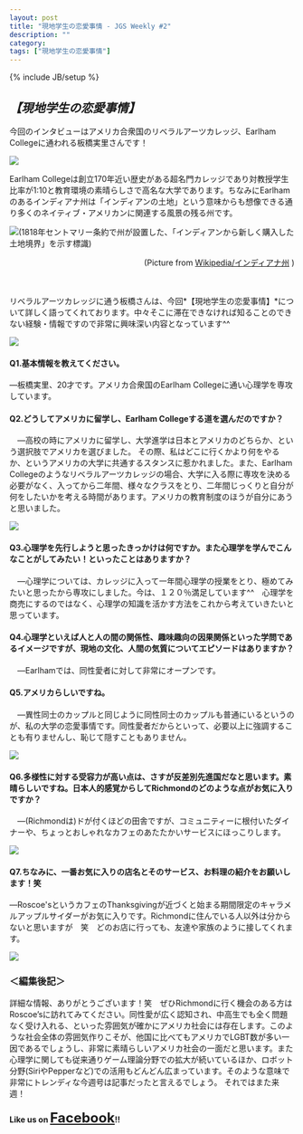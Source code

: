 ```yaml
---
layout: post
title: "現地学生の恋愛事情 - JGS Weekly #2"
description: ""
category: 
tags: ["現地学生の恋愛事情"]
---
```

{% include JB/setup %}

## *【現地学生の恋愛事情】*
今回のインタビューはアメリカ合衆国のリベラルアーツカレッジ、Earlham Collegeに通われる板橋実里さんです！
![]({{site_url}}/assets/uploads/2/itabashi.jpg)Earlham Collegeは創立170年近い歴史がある超名門カレッジであり対教授学生比率が1:10と教育環境の素晴らしさで高名な大学であります。ちなみにEarlhamのあるインディアナ州は「インディアンの土地」という意味からも想像できる通り多くのネイティブ・アメリカンに関連する風景の残る州です。![(1818年セントマリー条約で州が設置した、「インディアンから新しく購入した土地境界」を示す標識)]({{site_url}}/assets/uploads/2/road_sign.png)

<div style="text-align: right;">
(Picture from <a href="http://ja.wikipedia.org/wiki/%E3%82%A4%E3%83%B3%E3%83%87%E3%82%A3%E3%82%A2%E3%83%8A%E5%B7%9E#.E3.82.A4.E3.83.B3.E3.83.87.E3.82.A3.E3.82.A2.E3.83.B3.E9.83.A8.E6.97.8F">Wikipedia/インディアナ州</a> )
</div>


　

リベラルアーツカレッジに通う板橋さんは、今回*【現地学生の恋愛事情】*について詳しく語ってくれております。中々そこに滞在できなければ知ることのできない経験・情報ですので非常に興味深い内容となっています^^
![]({{site_url}}/assets/uploads/2/bench.jpg)#### Q1.基本情報を教えてください。―板橋実里、20才です。アメリカ合衆国のEarlham Collegeに通い心理学を専攻しています。
#### Q2.どうしてアメリカに留学し、Earlham Collegeする道を選んだのですか？　―高校の時にアメリカに留学し、大学進学は日本とアメリカのどちらか、という選択肢でアメリカを選びました。その際、私はどこに行くかより何をやるか、というアメリカの大学に共通するスタンスに惹かれました。また、Earlham Collegeのようなリベラルアーツカレッジの場合、大学に入る際に専攻を決める必要がなく、入ってから二年間、様々なクラスをとり、二年間じっくりと自分が何をしたいかを考える時間があります。アメリカの教育制度のほうが自分にあうと思いました。

![]({{site_url}}/assets/uploads/2/school.jpg)
#### Q3.心理学を先行しようと思ったきっかけは何ですか。また心理学を学んでこんなことがしてみたい！といったことはありますか？　―心理学については、カレッジに入って一年間心理学の授業をとり、極めてみたいと思ったから専攻にしました。今は、１２０％満足しています^^　心理学を商売にするのではなく、心理学の知識を活かす方法をこれから考えていきたいと思っています。
#### Q4.心理学といえば人と人の間の関係性、趣味趣向の因果関係といった学問であるイメージですが、現地の文化、人間の気質についてエピソードはありますか？　―Earlhamでは、同性愛者に対して非常にオープンです。#### Q5.アメリカらしいですね。　―異性同士のカップルと同じように同性同士のカップルも普通にいるというのが、私の大学の恋愛事情です。同性愛者だからといって、必要以上に強調することも有りませんし、恥じて隠すこともありません。![]({{site_url}}/assets/uploads/2/bigtree.jpg)#### Q6.多様性に対する受容力が高い点は、さすが反差別先進国だなと思います。素晴らしいですね。日本人的感覚からしてRichmondのどのような点がお気に入りですか？　―(Richmondは)ドが付くほどの田舎ですが、コミュニティーに根付いたダイナーや、ちょっとおしゃれなカフェのあたたかいサービスにほっこりします。
![]({{site_url}}/assets/uploads/2/street.jpg)#### Q7.ちなみに、一番お気に入りの店名とそのサービス、お料理の紹介をお願いします！笑―Roscoe'sというカフェのThanksgivingが近づくと始まる期間限定のキャラメルアップルサイダーがお気に入りです。Richmondに住んでいる人以外は分からないと思いますが　笑　どのお店に行っても、友達や家族のように接してくれます。![]({{site_url}}/assets/uploads/2/cafe.jpg)### ＜編集後記＞
詳細な情報、ありがとうございます！笑　ぜひRichmondに行く機会のある方はRoscoe’sに訪れてみてください。同性愛が広く認知され、中高生でも全く問題なく受け入れる、といった雰囲気が確かにアメリカ社会には存在します。このような社会全体の雰囲気作りこそが、他国に比べてもアメリカでLGBT数が多い一因であるでしょうし、非常に素晴らしいアメリカ社会の一面だと思います。また心理学に関しても従来通りゲーム理論分野での拡大が続いているほか、ロボット分野(SiriやPepperなど)での活用もどんどん広まっています。そのような意味で非常にトレンディな今週号は記事だったと言えるでしょう。それではまた来週！

#### Like us on <span style="font-size:18pt"><a href="https://www.facebook.com/Japanese.Global.Scholars">Facebook</a></span>!!